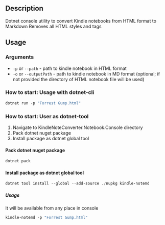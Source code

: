 ## Description

Dotnet console utility to convert Kindle notebooks from HTML format to Markdown
Removes all HTML styles and tags

## Usage

### Arguments

- `-p` or `--path` - path to kindle notebook in HTML format
- `-o` or `--outputPath` - path to kindle notebook in MD format (optional; if not provided the directory of HTML notebook file will be used)

### How to start: Usage with dotnet-cli

```ps1
dotnet run -p "Forrest Gump.html"
```

### How to start: User as dotnet-tool

1. Navigate to KindleNoteConverter.Notebook.Console directory
2. Pack dotnet nuget package
3. Install package as dotnet global tool

#### Pack dotnet nuget package

```ps1
dotnet pack
```

#### Install package as dotnet global tool

```ps1
dotnet tool install --global --add-source ./nupkg kindle-notemd
```

##### Usage

It will be available from any place in console

```ps1
kindle-notemd -p "Forrest Gump.html"
```